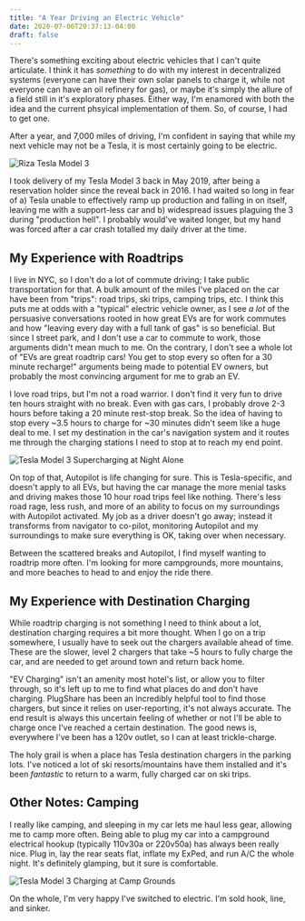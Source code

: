 ```yaml
---
title: "A Year Driving an Electric Vehicle"
date: 2020-07-06T20:37:13-04:00
draft: false
---
```


There's something exciting about electric vehicles that I can't quite
articulate. I think it has _something_ to do with my interest in decentralized
systems (everyone can have their own solar panels to charge it, while not
everyone can have an oil refinery for gas), or maybe it's simply the allure of a
field still in it's exploratory phases. Either way, I'm enamored with both the
idea and the current phsyical implementation of them. So, of course, I had to
get one.

After a year, and 7,000 miles of driving, I'm confident in saying that while my
next vehicle may not be a Tesla, it is most certainly going to be electric.

![Riza Tesla Model 3](https://f.ipv7.sh/puqoyg.JPG)

I took delivery of my Tesla Model 3 back in May 2019, after being a reservation
holder since the reveal back in 2016. I had waited so long in fear of a) Tesla
unable to effectively ramp up production and falling in on itself, leaving me
with a support-less car and b) widespread issues plaguing the 3 during
"production hell". I probably would've waited longer, but my hand was forced
after a car crash totalled my daily driver at the time.

## My Experience with Roadtrips

I live in NYC, so I don't do a lot of commute driving; I take public
transportation for that. A bulk amount of the miles I've placed on the car have
been from "trips": road trips, ski trips, camping trips, etc. I think this puts
me at odds with a "typical" electric vehicle owner, as I see _a lot_ of the
persuasive conversations rooted in how great EVs are for work commutes and how
"leaving every day with a full tank of gas" is so beneficial. But since I street
park, and I don't use a car to commute to work, those arguments didn't mean much
to me. On the contrary, I don't see a whole lot of "EVs are great roadtrip cars!
You get to stop every so often for a 30 minute recharge!" arguments being made
to potential EV owners, but probably the most convincing argument for
me to grab an EV.

I love road trips, but I'm not a road warrior. I don't find it very fun to drive
ten hours straight with no break. Even with gas cars, I probably drove 2-3 hours
before taking a 20 minute rest-stop break. So the idea of having to stop every ~3.5 hours to charge for ~30 minutes didn't seem like a huge deal to me. I set my destination in the car's navigation system and it routes me through the charging stations I need to stop at to reach my end point.

![Tesla Model 3 Supercharging at Night Alone](https://f.ipv7.sh/snpzls.jpeg)

On top of that, Autopilot is life changing for sure. This is Tesla-specific, and doesn't apply to all EVs, but having the car manage the more menial tasks and driving makes those 10 hour road trips feel like nothing. There's less road rage, less rush, and more of an ability to focus on my surroundings with Autopilot activated. My job as a driver doesn't go away; instead it transforms from navigator to co-pilot, monitoring Autopilot and my surroundings to make sure everything is OK, taking over when necessary.

Between the scattered breaks and Autopilot, I find myself wanting to roadtrip more often. I'm looking for more campgrounds, more mountains, and more beaches to head to and enjoy the ride there.

## My Experience with Destination Charging

While roadtrip charging is not something I need to think about a lot, destination charging requires a bit more thought. When I go on a trip somewhere, I usually have to seek out the chargers available ahead of time. These are the slower, level 2 chargers that take ~5 hours to fully charge the car, and are needed to get around town and return back home.

"EV Charging" isn't an amenity most hotel's list, or allow you to filter through, so it's left up to me to find what places do and don't have charging. PlugShare has been an incredibly helpful tool to find those chargers, but since it relies on user-reporting, it's not always accurate. The end result is always this uncertain feeling of whether or not I'll be able to charge once I've reached a certain destination. The good news is, everywhere I've been has a 120v outlet, so I can at least trickle-charge.

The holy grail is when a place has Tesla destination chargers in the parking lots. I've noticed a lot of ski resorts/mountains have them installed and it's been *fantastic* to return to a warm, fully charged car on ski trips.

## Other Notes: Camping

I really like camping, and sleeping in my car lets me haul less gear, allowing me to camp more often. Being able to plug my car into a campground electrical hookup (typically 110v30a or 220v50a) has always been really nice. Plug in, lay the rear seats flat, inflate my ExPed, and run A/C the whole night. It's definitely glamping, but it sure is comfortable.

![Tesla Model 3 Charging at Camp Grounds](https://f.ipv7.sh/tsjlb.jpeg)


On the whole, I'm very happy I've switched to electric. I'm sold hook, line, and sinker. 